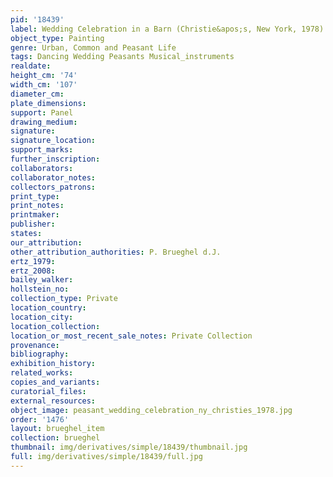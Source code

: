```yaml
---
pid: '18439'
label: Wedding Celebration in a Barn (Christie&apos;s, New York, 1978)
object_type: Painting
genre: Urban, Common and Peasant Life
tags: Dancing Wedding Peasants Musical_instruments
realdate: 
height_cm: '74'
width_cm: '107'
diameter_cm: 
plate_dimensions: 
support: Panel
drawing_medium: 
signature: 
signature_location: 
support_marks: 
further_inscription: 
collaborators: 
collaborator_notes: 
collectors_patrons: 
print_type: 
print_notes: 
printmaker: 
publisher: 
states: 
our_attribution: 
other_attribution_authorities: P. Brueghel d.J.
ertz_1979: 
ertz_2008: 
bailey_walker: 
hollstein_no: 
collection_type: Private
location_country: 
location_city: 
location_collection: 
location_or_most_recent_sale_notes: Private Collection
provenance: 
bibliography: 
exhibition_history: 
related_works: 
copies_and_variants: 
curatorial_files: 
external_resources: 
object_image: peasant_wedding_celebration_ny_christies_1978.jpg
order: '1476'
layout: brueghel_item
collection: brueghel
thumbnail: img/derivatives/simple/18439/thumbnail.jpg
full: img/derivatives/simple/18439/full.jpg
---
```

